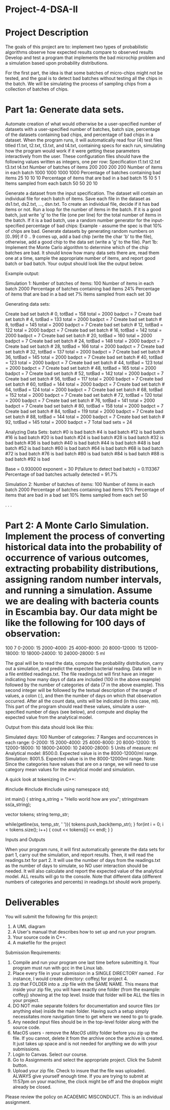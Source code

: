# Project-4-DSA-II

# Project Description
The goals of this project are to:
implement two types of probabilistic algorithms
observe how expected results compare to observed results
Develop and test a program that implements the bad microchip problem and a simulation based upon probability distributions.

For the first part, the idea is that some batches of micro-chips might not be tested, and the goal is to detect bad batches without testing all the chips in the batch. We will be simulating the process of sampling chips from a collection of batches of chips.

# Part 1a: Generate data sets.
Automate creation of what would otherwise be a user-specified number of datasets with a user-specified number of batches, batch size, percentage of the datasets containing bad chips, and percentage of bad chips in a dataset.
When the program runs, it will automatically read four (4) test files titled t1.txt, t2.txt, t3.txt, and t4.txt, containing specs for each run, simulating how the program would work if it were getting these parameters interactively from the user. These configuration files should have the following values written as integers, one per row:
Specification	t1.txt	t2.txt	t3.txt	t4.txt
Number of batches of items	200	200	200	200
Number of items in each batch	1000	1000	1000	1000
Percentage of batches containing bad items	25	10	10	10
Percentage of items that are bad in a bad batch	15	10	5	1
Items sampled from each batch	50	50	20	10

Generate a dataset from the input specification. The dataset will contain an individual file for each batch of items. Save each file in the dataset as ds1.txt,  ds2.txt, ..., dsn.txt. To create an individual file, decide if it has bad items or not. Run a loop for the number of items in the batch. If it is a good batch, just write 'g' to the file (one per line) for the total number of items in the batch. If it is a bad batch, use a random number generator for the input-specified percentage of bad chips: Example - assume the spec is that 10% of chips are bad. Generate datasets by generating random numbers on [0..99] if 0 .. 9 comes up, add a bad chip (write the char 'b' to the file), otherwise, add a good chip to the data set (write a 'g' to the file).
Part 1b: Implement the Monte Carlo algorithm to determine which of the chip batches are bad. It should know how many data sets there are, read them one at a time, sample the appropriate number of items, and report good batch or bad batch. Your output should look like the output below.

Example output:

Simulation 1: 
   Number of batches of items:                   100
   Number of items in each batch                2000
   Percentage of batches containing bad items     24%
   Percentage of items that are bad in a bad set   7%
   Items sampled from each set                    30

Generating data sets:

  Create bad set batch #  0, totBad =  158 total =  2000 badpct =  7
  Create bad set batch #  4, totBad =  133 total =  2000 badpct =  7
  Create bad set batch #  8, totBad =  145 total =  2000 badpct =  7
  Create bad set batch # 12, totBad =  122 total =  2000 badpct =  7
  Create bad set batch # 16, totBad =  142 total =  2000 badpct =  7
  Create bad set batch # 20, totBad =  160 total =  2000 badpct =  7
  Create bad set batch # 24, totBad =  148 total =  2000 badpct =  7
  Create bad set batch # 28, totBad =  166 total =  2000 badpct =  7
  Create bad set batch # 32, totBad =  137 total =  2000 badpct =  7
  Create bad set batch # 36, totBad =  145 total =  2000 badpct =  7
  Create bad set batch # 40, totBad =  123 total =  2000 badpct =  7
  Create bad set batch # 44, totBad =  123 total =  2000 badpct =  7
  Create bad set batch # 48, totBad =  165 total =  2000 badpct =  7
  Create bad set batch # 52, totBad =  142 total =  2000 badpct =  7
  Create bad set batch # 56, totBad =  117 total =  2000 badpct =  7
  Create bad set batch # 60, totBad =  144 total =  2000 badpct =  7
  Create bad set batch # 64, totBad =  124 total =  2000 badpct =  7
  Create bad set batch # 68, totBad =  152 total =  2000 badpct =  7
  Create bad set batch # 72, totBad =  120 total =  2000 badpct =  7
  Create bad set batch # 76, totBad =  141 total =  2000 badpct =  7
  Create bad set batch # 80, totBad =  158 total =  2000 badpct =  7
  Create bad set batch # 84, totBad =  119 total =  2000 badpct =  7
  Create bad set batch # 88, totBad =  144 total =  2000 badpct =  7
  Create bad set batch # 92, totBad =  145 total =  2000 badpct =  7
  Total bad sets = 24

Analyzing Data Sets:
  batch #0 is bad
  batch #4 is bad
  batch #12 is bad
  batch #16 is bad
  batch #20 is bad
  batch #24 is bad
  batch #28 is bad
  batch #32 is bad
  batch #36 is bad
  batch #40 is bad
  batch #44 is bad
  batch #48 is bad
  batch #52 is bad
  batch #60 is bad
  batch #64 is bad
  batch #68 is bad
  batch #72 is bad
  batch #76 is bad
  batch #80 is bad
  batch #84 is bad
  batch #88 is bad
  batch #92 is bad

Base = 0.930000 exponent = 30
P(failure to detect bad batch) = 0.113367
Percentage of bad batches actually detected =  91.7%

Simulation 2: 
   Number of batches of items:                   100
   Number of items in each batch                2000
   Percentage of batches containing bad items     10%
   Percentage of items that are bad in a bad set  10%
   Items sampled from each set                    50

. . .



 # Part 2: A Monte Carlo Simulation. Implement the process of converting historical data into the probability of occurrence of various outcomes, extracting probability distributions, assigning random number intervals, and running a simulation. Assume we are dealing with bacteria counts in Escambia bay. Our data might be like the following for 100 days of observation:

100
7
0-2000: 15
2000-4000: 25
4000-8000: 20
8000-12000: 15
12000-18000: 10
18000-24000: 10
24000-28000: 5
ml


The goal will be to read the data, compute the probability distribution, carry out a simulation, and predict the expected bacterial reading. Data will be in a file entitled readings.txt. The file readings.txt will first have an integer indicating how many days of data are included (100 in the above example) followed by the number of categories of data (7 in the above example). This second integer will be followed by the textual description of the range of values, a colon (:), and then the number of days on which that observation occurred. After all the count data, units will be indicated (in this case, ml). This part of the program should read these values, simulate a user-specified number of days (see below), and compute and display the expected value from the analytical model.

Output from this data should look like this:

Simulated days: 100
Number of categories: 7
Ranges and occurrences in each range:
0-2000: 15
2000-4000: 25
4000-8000: 20
8000-12000: 15
12000-18000: 10
18000-24000: 10
24000-28000: 5
Units of measure: ml
Analytical model: 8500.0. Expected value is in the 8000-12000/ml range.
Simulation: 8001.5. Expected value is in the 8000-12000ml range.
Note: Since the categories have values that are on a range, we will need to use category mean values for the analytical model and simulation. 

A quick look at tokenizing in C++:

#include<vector>
#include<iostream>
#include<sstream>
using namespace std;

int main() {
   string a_string = "Hello world how are you";
   stringstream ss(a_string);

   vector<string> tokens;
   string temp_str;

   while(getline(ss, temp_str, ' ')){
      tokens.push_back(temp_str);
   }
   for(int i = 0; i < tokens.size(); i++) {
      cout << tokens[i] << endl;
   }
}

Inputs and Outputs

When your program runs, it will first automatically generate the data sets for part 1, carry out the simulation, and report results. Then, it will read the readings.txt for part 2. It will use the number of days from the readings.txt as the number of days to simulate, so NO user interaction should be needed. It will also calculate and report the expected value of the analytical model. ALL results will go to the console. Note that different data (different numbers of categories and percents) in readings.txt should work properly. 

# Deliverables

You will submit the following for this project: 
1. A UML diagram
2. A User's manual that describes how to set up and run your program.
3. Your source code in C++.
4. A makefile for the project 

 Submission Requirements:  

1. Compile and run your program one last time before submitting it. Your program must run with gcc in the Linux lab.
2. Place every file in your submission in a SINGLE DIRECTORY named <last name><first initial>. For instance, I would create directory:  coffeyj  for project 4.
3. zip that FOLDER into a .zip file with the SAME NAME. This means that inside your zip file, you will have exactly one folder (from the example: coffeyj) showing at the top level. Inside that folder will be ALL the files in your project.
4. DO NOT make separate folders for documentation and source files (or anything else) inside the main folder. Having such a setup simply necessitates more navigation time to get where we need to go to grade.
5. Any needed input files should be in the top-level folder along with the source code.
6. MacOS users - remove the _MacOS_ utility folder before you zip up the file. If you cannot, delete it from the archive once the archive is created. It just takes up space and is not needed for anything we do with your submissions.
7. Login to Canvas. Select our course.
9. Go to Assignments and select the appropriate project. Click the Submit button.
10. Upload your zip file. Check to insure that the file was uploaded. ALWAYS give yourself enough time. If you are trying to submit at 11:57pm on your machine, the clock might be off and the dropbox might already be closed.

Please review the policy on ACADEMIC MISCONDUCT. This is an individual assignment.

